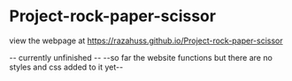 # Project-rock-paper-scissor

view the webpage at https://razahuss.github.io/Project-rock-paper-scissor
 
 -- currently unfinished --
 --so far the website functions but there are no styles and css added to it yet--
 
